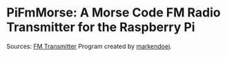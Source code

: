# PiFmMorse: A Morse Code FM Radio Transmitter for the Raspberry Pi
Sources: [FM Transmitter](https://github.com/markondej/fm_transmitter) Program created by [markendoej](https://github.com/markondej). 
